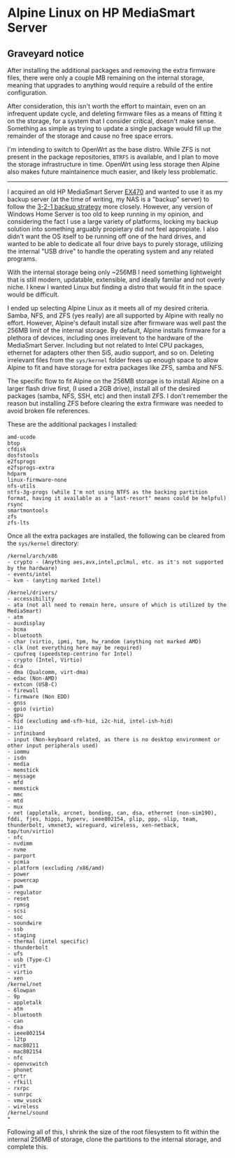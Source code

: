 # Alpine Linux on HP MediaSmart Server

## Graveyard notice

After installing the additional packages and removing the extra firmware files, there were  only a couple MB remaining on the internal storage, meaning that upgrades to anything would require a rebuild of the entire configuration.

After consideration, this isn't worth the effort to maintain, even on an infrequent update cycle, and deleting firmware files as a means of fitting it on the storage, for a system that I consider critical, doesn't make sense. Something as simple as trying to update a single package would fill up the remainder of the storage and cause no free space errors.

I'm intending to switch to OpenWrt as the base distro. While ZFS is not present in the package repositories, `BTRFS` is available, and I plan to move the storage infrastructure in time. OpenWrt using less storage then Alpine also makes future maintainence much easier, and likely less problematic.

---

I acquired an old HP MediaSmart Server [EX470](https://en.wikipedia.org/wiki/HP_MediaSmart_Server#Models) and wanted to use it as my backup server (at the time of writing, my NAS is a "backup" server) to follow the [3-2-1 backup strategy](https://www.backblaze.com/blog/the-3-2-1-backup-strategy/) more closely. However, any version of Windows Home Server is too old to keep running in my opinion, and considering the fact I use a large variety of platforms, locking my backup solution into something arguably propietary did not feel appropiate. I also didn't want the OS itself to be running off one of the hard drives, and wanted to be able to dedicate all four drive bays to purely storage, utilizing the internal "USB drive" to handle the operating system and any related programs.

With the internal storage being only ~256MB I need something lightweight that is still modern, updatable, extensible, and ideally familar and not overly niche. I knew I wanted Linux but finding a distro that would fit in the space would be difficult.

I ended up selecting Alpine Linux as it meets all of my desired criteria. Samba, NFS, and ZFS (yes really) are all supported by Alpine with really no effort. However, Alpine's default install size after firmware was well past the 256MB limit of the internal storage. By default, Alpine installs firmware for a plethora of devices, including ones irrelevent to the hardware of the MediaSmart Server. Including but not related to Intel CPU packages, ethernet for adapters other then SiS, audio support, and so on. Deleting irrelevant files from the `sys/kernel` folder frees up enough space to allow Alpine to fit and have storage for extra packages like ZFS, samba and NFS.

The specific flow to fit Alpine on the 256MB storage is to install Alpine on a larger flash drive first, (I used a 2GB drive), install all of the desired packages (samba, NFS, SSH, etc) and then install ZFS. I don't remember the reason but installing ZFS before clearing the extra firmware was needed to avoid broken file references.

These are the additional packages I installed:

```
amd-ucode
btop
cfdisk
dosfstools
e2fsprogs
e2fsprogs-extra
hdparm
linux-firmware-none
nfs-utils
ntfs-3g-progs (while I'm not using NTFS as the backing partition format, having it available as a "last-resort" means could be helpful)
rsync
smartmontools
zfs
zfs-lts
```

Once all the extra packages are installed, the following can be cleared from the `sys/kernel` directory:

```
/kernel/arch/x86
- crypto - (Anything aes,avx,intel,pclmul, etc. as it's not supported by the hardware)
- events/intel
- kvm - (anyting marked Intel)

/kernel/drivers/
- accessibility
- ata (not all need to remain here, unsure of which is utilized by the MediaSmart)
- atm
- auxdisplay
- bcma
- bluetooth
- char (virtio, ipmi, tpm, hw_random (anything not marked AMD)
- clk (not everything here may be required)
- cpufreq (speedstep-centrino for Intel)
- crypto (Intel, Virtio)
- dca
- dma (Qualcomm, virt-dma)
- edac (Non-AMD)
- extcon (USB-C)
- firewall
- firmware (Non EDD)
- gnss
- gpio (virtio)
- gpu
- hid (excluding amd-sfh-hid, i2c-hid, intel-ish-hid)
- iio
- infiniband
- input (Non-keyboard related, as there is no desktop environment or other input peripherals used)
- iommu
- isdn
- media
- memstick
- message
- mfd
- memstick
- mmc
- mtd
- mux
- net (appletalk, arcnet, bonding, can, dsa, ethernet (non-sim190), fddi, fjes, hippi, hyperv, ieee802154, plip, ppp, slip, team, thunderbolt, vmxnet3, wireguard, wireless, xen-netback, tap/tun/virtio)
- nfc
- nvdimm
- nvme
- parport
- pcmia
- platform (excluding /x86/amd)
- power
- powercap
- pwm
- regulator
- reset
- rpmsg
- scsi
- soc
- soundwire
- ssb
- staging
- thermal (intel specific)
- thunderbolt
- ufs
- usb (Type-C)
- virt
- virtio
- xen
/kernel/net
- 6lowpan
- 9p
- appletalk
- atm
- bluetooth
- can
- dsa
- ieee802154
- l2tp
- mac80211
- mac802154
- nfc
- openvswitch
- phonet
- qrtr
- rfkill
- rxrpc
- sunrpc
- vmw_vsock
- wireless
/kernel/sound
*
```

Following all of this, I shrink the size of the root filesystem to fit within the internal 256MB of storage, clone the partitions to the internal storage, and complete this.
